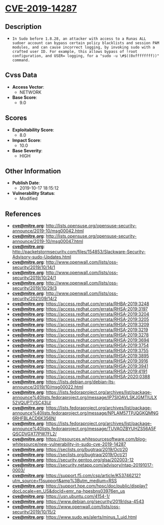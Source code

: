 
# [CVE-2019-14287](http://lists.opensuse.org/opensuse-security-announce/2019-10/msg00042.html)

## Description

- `In Sudo before 1.8.28, an attacker with access to a Runas ALL sudoer account can bypass certain policy blacklists and session PAM modules, and can cause incorrect logging, by invoking sudo with a crafted user ID. For example, this allows bypass of !root configuration, and USER= logging, for a "sudo -u \#$((0xffffffff))" command.`

## Cvss Data

- **Access Vector**:
  - NETWORK
- **Base Score**:
  - 9.0

## Scores

- **Exploitability Score**:
  - 8.0
- **Impact Score**:
  - 10.0
- **Base Severity**:
  - HIGH

## Other Information

- **Publish Date**:
  - 2019-10-17 18:15:12
- **Vulnerability Status**:
  - Modified

## References

- **cve@mitre.org**: http://lists.opensuse.org/opensuse-security-announce/2019-10/msg00042.html
- **cve@mitre.org**: http://lists.opensuse.org/opensuse-security-announce/2019-10/msg00047.html
- **cve@mitre.org**: http://packetstormsecurity.com/files/154853/Slackware-Security-Advisory-sudo-Updates.html
- **cve@mitre.org**: http://www.openwall.com/lists/oss-security/2019/10/14/1
- **cve@mitre.org**: http://www.openwall.com/lists/oss-security/2019/10/24/1
- **cve@mitre.org**: http://www.openwall.com/lists/oss-security/2019/10/29/3
- **cve@mitre.org**: http://www.openwall.com/lists/oss-security/2021/09/14/2
- **cve@mitre.org**: https://access.redhat.com/errata/RHBA-2019:3248
- **cve@mitre.org**: https://access.redhat.com/errata/RHSA-2019:3197
- **cve@mitre.org**: https://access.redhat.com/errata/RHSA-2019:3204
- **cve@mitre.org**: https://access.redhat.com/errata/RHSA-2019:3205
- **cve@mitre.org**: https://access.redhat.com/errata/RHSA-2019:3209
- **cve@mitre.org**: https://access.redhat.com/errata/RHSA-2019:3219
- **cve@mitre.org**: https://access.redhat.com/errata/RHSA-2019:3278
- **cve@mitre.org**: https://access.redhat.com/errata/RHSA-2019:3694
- **cve@mitre.org**: https://access.redhat.com/errata/RHSA-2019:3754
- **cve@mitre.org**: https://access.redhat.com/errata/RHSA-2019:3755
- **cve@mitre.org**: https://access.redhat.com/errata/RHSA-2019:3895
- **cve@mitre.org**: https://access.redhat.com/errata/RHSA-2019:3916
- **cve@mitre.org**: https://access.redhat.com/errata/RHSA-2019:3941
- **cve@mitre.org**: https://access.redhat.com/errata/RHSA-2019:4191
- **cve@mitre.org**: https://access.redhat.com/errata/RHSA-2020:0388
- **cve@mitre.org**: https://lists.debian.org/debian-lts-announce/2019/10/msg00022.html
- **cve@mitre.org**: https://lists.fedoraproject.org/archives/list/package-announce%40lists.fedoraproject.org/message/IP7SIOAVLSKJGMTIULX52VQUPTVSC43U/
- **cve@mitre.org**: https://lists.fedoraproject.org/archives/list/package-announce%40lists.fedoraproject.org/message/NPLAM57TPJQGKQMNG6RHFBLACD6K356N/
- **cve@mitre.org**: https://lists.fedoraproject.org/archives/list/package-announce%40lists.fedoraproject.org/message/TUVAOZBYUHZS56A5FQSCDVGXT7PW7FL2/
- **cve@mitre.org**: https://resources.whitesourcesoftware.com/blog-whitesource/new-vulnerability-in-sudo-cve-2019-14287
- **cve@mitre.org**: https://seclists.org/bugtraq/2019/Oct/20
- **cve@mitre.org**: https://seclists.org/bugtraq/2019/Oct/21
- **cve@mitre.org**: https://security.gentoo.org/glsa/202003-12
- **cve@mitre.org**: https://security.netapp.com/advisory/ntap-20191017-0003/
- **cve@mitre.org**: https://support.f5.com/csp/article/K53746212?utm_source=f5support&amp%3Butm_medium=RSS
- **cve@mitre.org**: https://support.hpe.com/hpsc/doc/public/display?docLocale=en_US&docId=emr_na-hpesbns03976en_us
- **cve@mitre.org**: https://usn.ubuntu.com/4154-1/
- **cve@mitre.org**: https://www.debian.org/security/2019/dsa-4543
- **cve@mitre.org**: https://www.openwall.com/lists/oss-security/2019/10/15/2
- **cve@mitre.org**: https://www.sudo.ws/alerts/minus_1_uid.html
